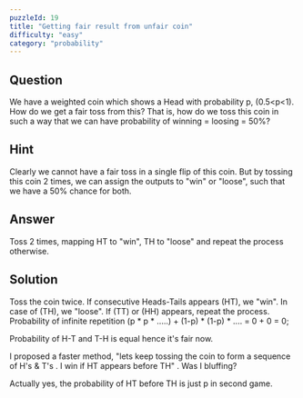 ```yaml
---
puzzleId: 19
title: "Getting fair result from unfair coin"
difficulty: "easy"
category: "probability"
---
```


## Question
We have a weighted coin which shows a Head with probability p, (0.5<p<1). How do we get a fair toss from this? That is, how do we toss this coin in such a way that we can have probability of winning = loosing = 50%?

## Hint
Clearly we cannot have a fair toss in a single flip of this coin. But by tossing this coin 2 times, we can assign the outputs to "win" or "loose", such that we have a 50% chance for both.

## Answer
Toss 2 times, mapping HT to "win", TH to "loose" and repeat the process otherwise.

## Solution
Toss the coin twice. If consecutive Heads-Tails appears (HT), we "win". In case of (TH), we "loose". If (TT) or (HH) appears, repeat the process. Probability of infinite repetition (p * p * .....) + (1-p) * (1-p) * .... = 0 + 0 = 0;

Probability of H-T and T-H is equal hence it's fair now.

I proposed a faster method, "lets keep tossing the coin to form a sequence of H's & T's . I win if HT appears before TH" . Was I bluffing?









Actually yes, the probability of HT before TH is just p in second game.

